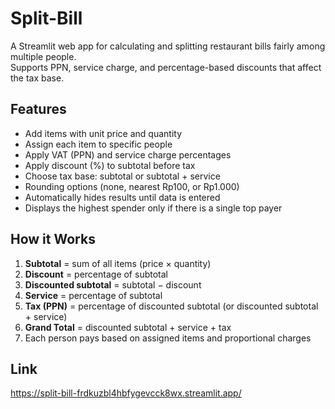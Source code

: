 # Split-Bill

A Streamlit web app for calculating and splitting restaurant bills fairly among multiple people.  
Supports PPN, service charge, and percentage-based discounts that affect the tax base.

## Features
- Add items with unit price and quantity  
- Assign each item to specific people  
- Apply VAT (PPN) and service charge percentages  
- Apply discount (%) to subtotal before tax  
- Choose tax base: subtotal or subtotal + service  
- Rounding options (none, nearest Rp100, or Rp1.000)  
- Automatically hides results until data is entered  
- Displays the highest spender only if there is a single top payer

## How it Works
1. **Subtotal** = sum of all items (price × quantity)  
2. **Discount** = percentage of subtotal  
3. **Discounted subtotal** = subtotal − discount  
4. **Service** = percentage of subtotal  
5. **Tax (PPN)** = percentage of discounted subtotal (or discounted subtotal + service)  
6. **Grand Total** = discounted subtotal + service + tax  
7. Each person pays based on assigned items and proportional charges

## Link
https://split-bill-frdkuzbl4hbfygevcck8wx.streamlit.app/
